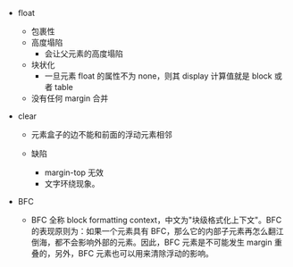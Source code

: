 - float

  - 包裹性
  - 高度塌陷
    - 会让父元素的高度塌陷
  - 块状化
    - 一旦元素 float 的属性不为 none，则其 display 计算值就是 block 或者 table
  - 没有任何 margin 合并

- clear

  - 元素盒子的边不能和前面的浮动元素相邻
  - 缺陷

    - margin-top 无效
    - 文字环绕现象。

- BFC

  - BFC 全称 block formatting context，中文为"块级格式化上下文"。BFC 的表现原则为：如果一个元素具有 BFC，那么它的内部子元素再怎么翻江倒海，都不会影响外部的元素。因此，BFC 元素是不可能发生 margin 重叠的，另外，BFC 元素也可以用来清除浮动的影响。
